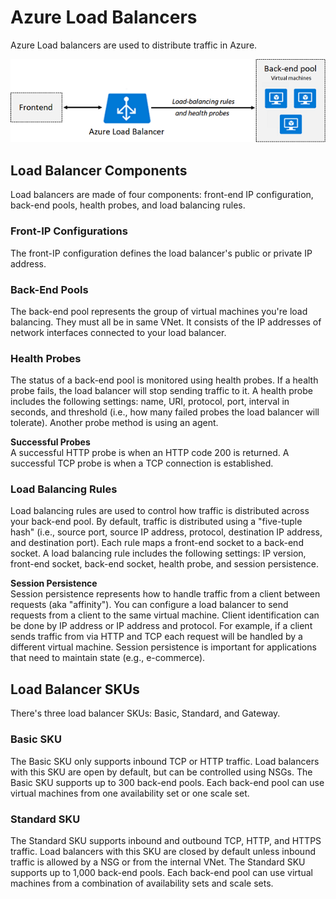 # Azure Load Balancers  
Azure Load balancers are used to distribute traffic in Azure. 

![load-balancer.png](load-balancer.png)

## Load Balancer Components
Load balancers are made of four components: front-end IP configuration, back-end pools, health probes, and load balancing rules. 

### Front-IP Configurations
The front-IP configuration defines the load balancer's public or private IP address. 

### Back-End Pools
The back-end pool represents the group of virtual machines you're load balancing. They must all be in same VNet. It consists of the IP addresses of network interfaces connected to your load balancer. 

### Health Probes
The status of a back-end pool is monitored using health probes. If a health probe fails, the load balancer will stop sending traffic to it. A health probe includes the following settings: name, URI, protocol, port, interval in seconds, and threshold (i.e., how many failed probes the load balancer will tolerate). Another probe method is using an agent. 

**Successful Probes**  
A successful HTTP probe is when an HTTP code 200 is returned. A successful TCP probe is when a TCP connection is established. 

### Load Balancing Rules
Load balancing rules are used to control how traffic is distributed across your back-end pool. By default, traffic is distributed using a "five-tuple hash" (i.e., source port, source IP address, protocol, destination IP address, and destination port). Each rule maps a front-end socket to a back-end socket. A load balancing rule includes the following settings: IP version, front-end socket, back-end socket, health probe, and session persistence. 

**Session Persistence**  
Session persistence represents how to handle traffic from a client between requests (aka "affinity"). You can configure a load balancer to send requests from a client to the same virtual machine. Client identification can be done by IP address or IP address and protocol. For example, if a client sends traffic from via HTTP and TCP each request will be handled by a different virtual machine. Session persistence is important for applications that need to maintain state (e.g., e-commerce). 

## Load Balancer SKUs
There's three load balancer SKUs: Basic, Standard, and Gateway. 

### Basic SKU
The Basic SKU only supports inbound TCP or HTTP traffic. Load balancers with this SKU are open by default, but can be controlled using NSGs. The Basic SKU supports up to 300 back-end pools. Each back-end pool can use virtual machines from one availability set or one scale set. 

### Standard SKU
The Standard SKU supports inbound and outbound TCP, HTTP, and HTTPS traffic. Load balancers with this SKU are closed by default unless inbound traffic is allowed by a NSG or from the internal VNet. The Standard SKU supports up to 1,000 back-end pools. Each back-end pool can use virtual machines from a combination of availability sets and scale sets. 